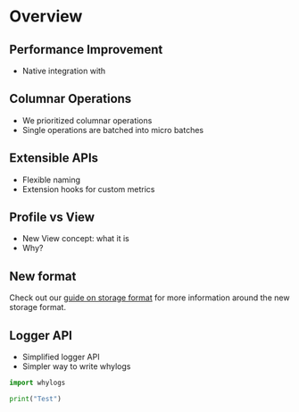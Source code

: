 # Overview

## Performance Improvement

* Native integration with

## Columnar Operations

- We prioritized columnar operations
- Single operations are batched into micro batches

## Extensible APIs

- Flexible naming
- Extension hooks for custom metrics

## Profile vs View

- New View concept: what it is
- Why?

## New format

Check out our [guide on storage format](format) for more information around the new storage format.

## Logger API

- Simplified logger API
- Simpler way to write whylogs

```python
import whylogs

print("Test")
```
